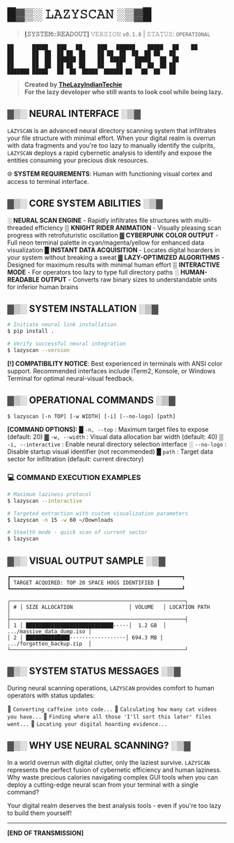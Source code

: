 # █▓▒░ 𝙻𝙰𝚉𝚈𝚂𝙲𝙰𝙽 ░▒▓█
> **[𝚂𝚈𝚂𝚃𝙴𝙼::𝚁𝙴𝙰𝙳𝙾𝚄𝚃]** 𝚅𝙴𝚁𝚂𝙸𝙾𝙽 `v0.1.8` | 𝚂𝚃𝙰𝚃𝚄𝚂: `OPERATIONAL`

```
██      █████   ███   ██     ███   ██████    █████   ██    ██
██      ██  ██  ██ ██  ██    ██ ██  ██  ██  ██ ██   ██
██      ██  ██  ██████ ██    ██  █████   █████   ██  ██ 
██      ██  ██  ██ ██  ██    ██    ██    ██  ██  ██ ██ 
███████ █████   ██  ██  █████  ██████ ██   ██  ██   ██
```

> **Created by [TheLazyIndianTechie](https://github.com/TheLazyIndianTechie)**<br>
> **For the lazy developer who still wants to look cool while being lazy.**

## ▓▒░ NEURAL INTERFACE ░▒▓

`LAZYSCAN` is an advanced neural directory scanning system that infiltrates your file structure with minimal effort. When your digital realm is overrun with data fragments and you're too lazy to manually identify the culprits, `LAZYSCAN` deploys a rapid cybernetic analysis to identify and expose the entities consuming your precious disk resources.

🌐 **SYSTEM REQUIREMENTS**: Human with functioning visual cortex and access to terminal interface.

## ▓▒░ CORE SYSTEM ABILITIES ░▒▓

░ **NEURAL SCAN ENGINE** - Rapidly infiltrates file structures with multi-threaded efficiency
▒ **KNIGHT RIDER ANIMATION** - Visually pleasing scan progress with retrofuturistic oscillation
▓ **CYBERPUNK COLOR OUTPUT** - Full neon terminal palette in cyan/magenta/yellow for enhanced data visualization
█ **INSTANT DATA ACQUISITION** - Locates digital hoarders in your system without breaking a sweat
▓ **LAZY-OPTIMIZED ALGORITHMS** - Designed for maximum results with minimal human effort
▒ **INTERACTIVE MODE** - For operators too lazy to type full directory paths
░ **HUMAN-READABLE OUTPUT** - Converts raw binary sizes to understandable units for inferior human brains

## ▓▒░ SYSTEM INSTALLATION ░▒▓

```bash
# Initiate neural link installation
$ pip install .

# Verify successful neural integration
$ lazyscan --version
```

**[!] COMPATIBILITY NOTICE**: Best experienced in terminals with ANSI color support. Recommended interfaces include iTerm2, Konsole, or Windows Terminal for optimal neural-visual feedback.

## ▓▒░ OPERATIONAL COMMANDS ░▒▓

```text
$ lazyscan [-n TOP] [-w WIDTH] [-i] [--no-logo] [path]
```

**[COMMAND OPTIONS]:**
█ `-n, --top` : Maximum target files to expose (default: 20)
▓ `-w, --width` : Visual data allocation bar width (default: 40)
▒ `-i, --interactive` : Enable neural directory selection interface
░ `--no-logo` : Disable startup visual identifier (not recommended)
█ `path` : Target data sector for infiltration (default: current directory)

### 💻 COMMAND EXECUTION EXAMPLES

```bash
# Maximum laziness protocol
$ lazyscan --interactive

# Targeted extraction with custom visualization parameters
$ lazyscan -n 15 -w 60 ~/Downloads

# Stealth mode - quick scan of current sector
$ lazyscan
```

## ▓▒░ VISUAL OUTPUT SAMPLE ░▒▓

```
┏━━━━━━━━━━━━━━━━━━━━━━━━━━━━━━━━━━━━━━━━━━━━━━━━━━━━━━━┓
┃ TARGET ACQUIRED: TOP 20 SPACE HOGS IDENTIFIED ┃
┗━━━━━━━━━━━━━━━━━━━━━━━━━━━━━━━━━━━━━━━━━━━━━━━━━━━━━━━┛

┌────────────────────────────────────────────────────────┐
│ # │ SIZE ALLOCATION                  │ VOLUME   │ LOCATION PATH             │
├────────────────────────────────────────────────────────┤
│ 1 │ ████████████████████████████·····│  1.2 GB  │ .../massive_data_dump.iso │
│ 2 │ ██████████████··················│ 694.3 MB │ .../forgotten_backup.zip  │
└────────────────────────────────────────────────────────┘
```

## ▓▒░ SYSTEM STATUS MESSAGES ░▒▓

During neural scanning operations, `LAZYSCAN` provides comfort to human operators with status updates:

📡 `Converting caffeine into code...`
📡 `Calculating how many cat videos you have...`
📡 `Finding where all those 'I'll sort this later' files went...`
📡 `Locating your digital hoarding evidence...`

## ▓▒░ WHY USE NEURAL SCANNING? ░▒▓

In a world overrun with digital clutter, only the laziest survive. `LAZYSCAN` represents the perfect fusion of cybernetic efficiency and human laziness. Why waste precious calories navigating complex GUI tools when you can deploy a cutting-edge neural scan from your terminal with a single command?

Your digital realm deserves the best analysis tools - even if you're too lazy to build them yourself!

---

**[END OF TRANSMISSION]**
